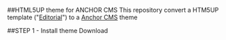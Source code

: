 ##HTML5UP theme for ANCHOR CMS
This repository convert a HTM5UP template ("[Editorial](https://html5up.net/editorial)") to a [Anchor CMS](https://anchorcms.com/) theme

##STEP 1 - Install theme
Download

